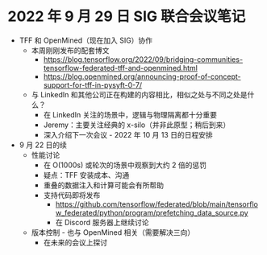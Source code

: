 # 2022 年 9 月 29 日 SIG 联合会议笔记

- TFF 和 OpenMined（现在加入 SIG）协作
    - 本周刚刚发布的配套博文
        - https://blog.tensorflow.org/2022/09/bridging-communities-tensorflow-federated-tff-and-openmined.html
        - https://blog.openmined.org/announcing-proof-of-concept-support-for-tff-in-pysyft-0-7/
    - 与 LinkedIn 和其他公司正在构建的内容相比，相似之处与不同之处是什么？
        - 在 LinkedIn 关注的场景中，逻辑与物理隔离都十分重要
        - Jeremy：主要关注经典的 x-silo（并非此原型；稍后到来）
        - 深入介绍下一次会议 - 2022 年 10 月 13 日的日程安排
- 9 月 22 日的续
    - 性能讨论
        - 在 O(1000s) 或轮次的场景中观察到大约 2 倍的惩罚
        - 疑点：TFF 安装成本、沟通
        - 重叠的数据注入和计算可能会有所帮助
        - 支持代码即将发布
            - https://github.com/tensorflow/federated/blob/main/tensorflow_federated/python/program/prefetching_data_source.py
            - 在 Discord 服务器上继续讨论
    - 版本控制 - 也与 OpenMined 相关（需要解决三向）
        - 在未来的会议上探讨
